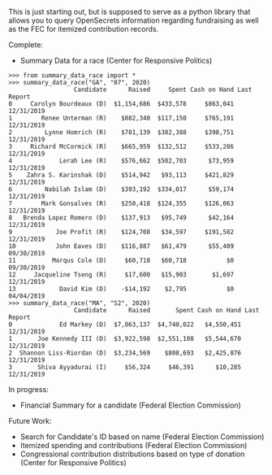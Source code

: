 This is just starting out, but is supposed to serve as a python library that allows you to query OpenSecrets information regarding fundraising as well as the FEC for itemized contribution records.

Complete:
- Summary Data for a race (Center for Responsive Politics)
```
>>> from summary_data_race import *
>>> summary_data_race("GA", "07", 2020)
                  Candidate      Raised     Spent Cash on Hand Last Report
0     Carolyn Bourdeaux (D)  $1,154,686  $433,578     $863,041  12/31/2019
1        Renee Unterman (R)    $882,340  $117,150     $765,191  12/31/2019
2         Lynne Homrich (R)    $781,139  $382,388     $398,751  12/31/2019
3     Richard McCormick (R)    $665,959  $132,512     $533,286  12/31/2019
4             Lerah Lee (R)    $576,662  $502,703      $73,959  12/31/2019
5    Zahra S. Karinshak (D)    $514,942   $93,113     $421,829  12/31/2019
6         Nabilah Islam (D)    $393,192  $334,017      $59,174  12/31/2019
7        Mark Gonsalves (R)    $250,418  $124,355     $126,063  12/31/2019
8   Brenda Lopez Romero (D)    $137,913   $95,749      $42,164  12/31/2019
9            Joe Profit (R)    $124,708   $34,597     $191,582  12/31/2019
10           John Eaves (D)    $116,887   $61,479      $55,409  09/30/2019
11          Marqus Cole (D)     $60,718   $60,718           $0  09/30/2019
12     Jacqueline Tseng (R)     $17,600   $15,903       $1,697  12/31/2019
13            David Kim (D)    -$14,192    $2,795           $0  04/04/2019
>>> summary_data_race("MA", "S2", 2020)
                  Candidate      Raised       Spent Cash on Hand Last Report
0             Ed Markey (D)  $7,063,137  $4,740,022   $4,550,451  12/31/2019
1       Joe Kennedy III (D)  $3,922,598  $2,551,108   $5,544,670  12/31/2019
2  Shannon Liss-Riordan (D)  $3,234,569    $808,693   $2,425,876  12/31/2019
3       Shiva Ayyadurai (I)     $56,324     $46,391      $10,285  12/31/2019
```

In progress:
- Financial Summary for a candidate (Federal Election Commission)

Future Work:
- Search for Candidate's ID based on name (Federal Election Commission)
- Itemized spending and contributions (Federal Election Commission)
- Congressional contribution distributions based on type of donation (Center for Responsive Politics)
